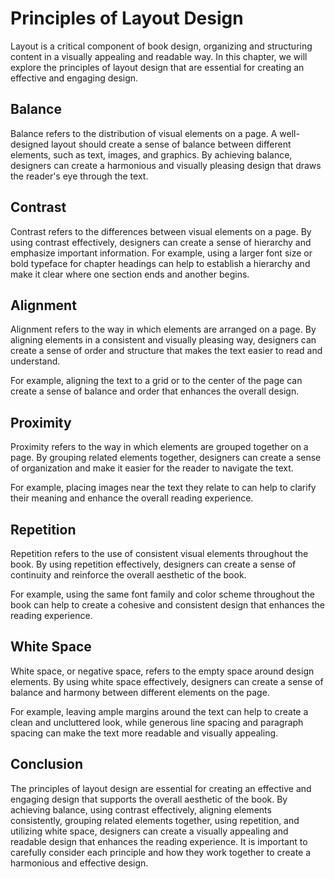 Principles of Layout Design
==============================================

Layout is a critical component of book design, organizing and structuring content in a visually appealing and readable way. In this chapter, we will explore the principles of layout design that are essential for creating an effective and engaging design.

Balance
-------

Balance refers to the distribution of visual elements on a page. A well-designed layout should create a sense of balance between different elements, such as text, images, and graphics. By achieving balance, designers can create a harmonious and visually pleasing design that draws the reader's eye through the text.

Contrast
--------

Contrast refers to the differences between visual elements on a page. By using contrast effectively, designers can create a sense of hierarchy and emphasize important information. For example, using a larger font size or bold typeface for chapter headings can help to establish a hierarchy and make it clear where one section ends and another begins.

Alignment
---------

Alignment refers to the way in which elements are arranged on a page. By aligning elements in a consistent and visually pleasing way, designers can create a sense of order and structure that makes the text easier to read and understand.

For example, aligning the text to a grid or to the center of the page can create a sense of balance and order that enhances the overall design.

Proximity
---------

Proximity refers to the way in which elements are grouped together on a page. By grouping related elements together, designers can create a sense of organization and make it easier for the reader to navigate the text.

For example, placing images near the text they relate to can help to clarify their meaning and enhance the overall reading experience.

Repetition
----------

Repetition refers to the use of consistent visual elements throughout the book. By using repetition effectively, designers can create a sense of continuity and reinforce the overall aesthetic of the book.

For example, using the same font family and color scheme throughout the book can help to create a cohesive and consistent design that enhances the reading experience.

White Space
-----------

White space, or negative space, refers to the empty space around design elements. By using white space effectively, designers can create a sense of balance and harmony between different elements on the page.

For example, leaving ample margins around the text can help to create a clean and uncluttered look, while generous line spacing and paragraph spacing can make the text more readable and visually appealing.

Conclusion
----------

The principles of layout design are essential for creating an effective and engaging design that supports the overall aesthetic of the book. By achieving balance, using contrast effectively, aligning elements consistently, grouping related elements together, using repetition, and utilizing white space, designers can create a visually appealing and readable design that enhances the reading experience. It is important to carefully consider each principle and how they work together to create a harmonious and effective design.
